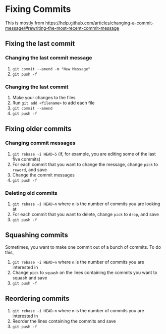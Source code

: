 # Fixing Commits
This is mostly from https://help.github.com/articles/changing-a-commit-message/#rewriting-the-most-recent-commit-message
## Fixing the last commit
### Changing the last commit message
1. `git commit --amend -m "New Message"`
2. `git push -f`

### Changing the last commit
1. Make your changes to the files
2. Run `git add <filename>` to add each file
3. `git commit --amend`
4. `git push -f`

## Fixing older commits
### Changing commit messages
1. `git rebase -i HEAD~5` (if, for example, you are editing some of the last five commits)
2. For each commit that you want to change the message, change `pick` to `reword`, and save
3. Change the commit messages
4. `git push -f`

### Deleting old commits
1. `git rebase -i HEAD~n` where `n` is the number of commits you are looking at
2. For each commit that you want to delete, change `pick` to `drop`, and save
3. `git push -f`

## Squashing commits
Sometimes, you want to make one commit out of a bunch of commits. To do this,

1. `git rebase -i HEAD~n` where `n` is the number of commits you are interested in
2. Change `pick` to `squash` on the lines containing the commits you want to squash and save
3. `git push -f`

## Reordering commits
1. `git rebase -i HEAD~n` where `n` is the number of commits you are interested in
2. Reorder the lines containing the commits and save
3. `git push -f`
